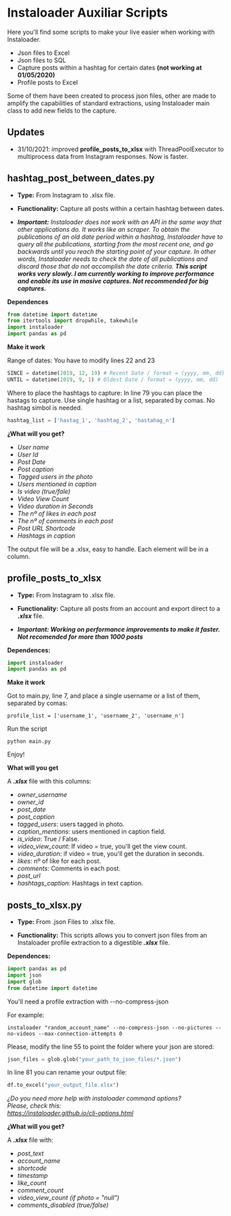 # Instaloader Auxiliar Scripts

Here you'll find some scripts to make your live easier when working with Instaloader. 

- Json files to Excel
- Json files to SQL 
- Capture posts within a hashtag for certain dates **(not working at 01/05/2020)**
- Profile posts to Excel 

Some of them have been created to process json files, other are made to amplify the capabilities of standard extractions, using Instaloader main class to add new fields to the capture.
## Updates 
- 31/10/2021: improved **profile_posts_to_xlsx** with ThreadPoolExecutor to multiprocess data from Instagram responses. Now is faster. 

## hashtag_post_between_dates.py

- **Type:** From Instagram to .xlsx file.

- **Functionality:** Capture all posts within a certain hashtag between dates.

- ***Important:*** *Instaloader does not work with an API in the same way that other applications do. It works like an scraper. To obtain the publications of an old date period within a hashtag, Instaloader have to query all the publications, starting from the most recent one, and go backwards until you reach the starting point of your capture. In other words, Instaloader needs to check the date of all publications and discard those that do not accomplish the date criteria.* ***This script works very slowly. I am currently working to improve performance and enable its use in masive captures. Not recommended for big captures.***

**Dependences**

```python
from datetime import datetime
from itertools import dropwhile, takewhile
import instaloader
import pandas as pd
```

**Make it work**

Range of dates: You have to modify lines 22 and 23

```python
SINCE = datetime(2019, 12, 19) # Recent Date / format = (yyyy, mm, dd)
UNTIL = datetime(2019, 9, 1) # Oldest Date / format = (yyyy, mm, dd)
```

Where to place the hashtags to capture: In line 79 you can place the hastags to capture. Use single hashtag or a list, separated by comas. No hashtag simbol is needed.

```python
hashtag_list = ['hastag_1', 'hashtag_2', 'hastahag_n']
```

**¿What will you get?**

- *User name*
- *User Id*
- *Post Date*
- *Post caption*
- *Tagged users in the photo*
- *Users mentioned in caption*
- *Is video (true/fale)*
- *Video View Count*
- *Video duration in Seconds*
- *The nº of likes in each post*
- *The nº of comments in each post*
- *Post URL Shortcode*
- *Hashtags in caption*

The output file will be a .xlsx, easy to handle. Each element will be in a column. 

## profile_posts_to_xlsx

- **Type:** From Instagram to .xlsx file.

- **Functionality:** Capture all posts from an account and export direct to a ***.xlsx*** file.

- ***Important: Working on performance improvements to make it faster. Not recomended for more than 1000 posts***

**Dependences:**

```python
import instaloader
import pandas as pd
```
**Make it work**

Got to main.py, line 7, and place a single username or a list of them, separated by comas:

```pytnon
profile_list = ['username_1', 'username_2', 'username_n']
```
Run the script
```pytnon
python main.py
```
Enjoy! 

**What will you get**

A ***.xlsx*** file with this columns:

+ *owner_username*
+	*owner_id*
+	*post_date*
+	*post_caption*
+	*tagged_users*: users tagged in photo.
+	*caption_mentions*: users mentioned in caption field.
+	*is_video*: True / False.
+	*video_view_count*: If video = true, you'll get the view count.
+	*video_duration*: if video = true, you'll get the duration in seconds.
+	*likes*: nº of like for each post.
+	*comments*: Comments in each post. 
+	*post_url*
+	*hashtags_caption*: Hashtags in text caption. 

## posts_to_xlsx.py

- **Type:** From .json Files to .xlsx file.

- **Functionality:** This scripts allows you to convert json files from an Instaloader profile extraction to a digestible ***.xlsx*** file.

**Dependences:**

```python
import pandas as pd 
import json
import glob
from datetime import datetime
```

You'll need a profile extraction with --no-compress-json

For example:

```
instaloader "random_account_name" --no-compress-json --no-pictures --no-videos --max-connection-attempts 0
```

Please, modify the line 55 to point the folder where your json are stored:

```python
json_files = glob.glob("your_path_to_json_files/*.json")

```

In line 81 you can rename your output file:

```python
df.to_excel("your_output_file.xlsx")
```

*¿Do you need more help with instaloader command options?*<br />
*Please, check this:*<br />
*https://instaloader.github.io/cli-options.html*

**¿What will you get?**

A ***.xlsx*** file with:

- *post_text*
- *account_name*
- *shortcode*
- *timestamp*
- *like_count*
- *comment_count*
- *video_view_count (if photo = "null")*
- *comments_disabled (true/false)*
